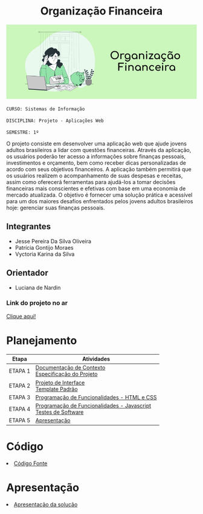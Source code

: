 <h1 align="center"> Organização Financeira </h1> 

<div align="center">

  ![Capa do projeto](/docs/img/organizacao-financeira-cover.png "Capa do projeto")
  
</div>


`CURSO: Sistemas de Informação`

`DISCIPLINA: Projeto - Aplicações Web`

`SEMESTRE: 1º`

O projeto consiste em desenvolver uma aplicação web que ajude jovens adultos brasileiros a lidar com questões financeiras. Através da aplicação, os usuários poderão ter acesso a informações sobre finanças pessoais, investimentos e orçamento, bem como receber dicas personalizadas de acordo com seus objetivos financeiros. A aplicação também permitirá que os usuários realizem o acompanhamento de suas despesas e receitas, assim como oferecerá ferramentas para ajudá-los a tomar decisões financeiras mais conscientes e efetivas com base em uma economia de mercado atualizada. O objetivo é fornecer uma solução prática e acessível para um dos maiores desafios enfrentados pelos jovens adultos brasileiros hoje: gerenciar suas finanças pessoais.
## Integrantes

* Jesse Pereira Da Silva Oliveira
* Patrícia Gontijo Moraes
* Vyctoria Karina da Silva



## Orientador

* Luciana de Nardin

### Link do projeto no ar

[Clique aqui!](https://deft-belekoy-807c9a.netlify.app/)

# Planejamento

| Etapa         | Atividades |
|  :----:   | ----------- |
| ETAPA 1         |[Documentação de Contexto](docs/context.md) <br> [Especificação do Projeto](docs/especification.md) |
| ETAPA 2         |[Projeto de Interface](docs/interface.md) <br> [Template Padrão](docs/template.md) |
| ETAPA 3         |[Programação de Funcionalidades - HTML e CSS](docs/development.md) |
| ETAPA 4        |[Programação de Funcionalidades - Javascript](docs/development.md) <br> [Testes de Software ](docs/tests.md) |
| ETAPA 5         | [Apresentação](presentation/README.md) |

# Código

<li><a href="src/README.md"> Código Fonte</a></li>

# Apresentação

<li><a href="presentation/README.md"> Apresentação da solução</a></li>

